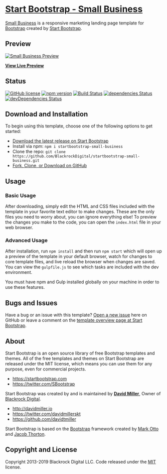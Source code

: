 # [Start Bootstrap - Small Business](https://startbootstrap.com/template-overviews/small-business/)

[Small Business](http://startbootstrap.com/template-overviews/small-business/) is a responsive marketing landing page template for [Bootstrap](http://getbootstrap.com/) created by [Start Bootstrap](http://startbootstrap.com/).

## Preview

[![Small Business Preview](https://startbootstrap.com/assets/img/templates/small-business.jpg)](https://blackrockdigital.github.io/startbootstrap-small-business/)

**[View Live Preview](https://blackrockdigital.github.io/startbootstrap-small-business/)**

## Status

[![GitHub license](https://img.shields.io/badge/license-MIT-blue.svg)](https://raw.githubusercontent.com/BlackrockDigital/startbootstrap-small-business/master/LICENSE)
[![npm version](https://img.shields.io/npm/v/startbootstrap-small-business.svg)](https://www.npmjs.com/package/startbootstrap-small-business)
[![Build Status](https://travis-ci.org/BlackrockDigital/startbootstrap-small-business.svg?branch=master)](https://travis-ci.org/BlackrockDigital/startbootstrap-small-business)
[![dependencies Status](https://david-dm.org/BlackrockDigital/startbootstrap-small-business/status.svg)](https://david-dm.org/BlackrockDigital/startbootstrap-small-business)
[![devDependencies Status](https://david-dm.org/BlackrockDigital/startbootstrap-small-business/dev-status.svg)](https://david-dm.org/BlackrockDigital/startbootstrap-small-business?type=dev)

## Download and Installation

To begin using this template, choose one of the following options to get started:
* [Download the latest release on Start Bootstrap](https://startbootstrap.com/template-overviews/small-business/)
* Install via npm: `npm i startbootstrap-small-business`
* Clone the repo: `git clone https://github.com/BlackrockDigital/startbootstrap-small-business.git`
* [Fork, Clone, or Download on GitHub](https://github.com/BlackrockDigital/startbootstrap-small-business)

## Usage

### Basic Usage

After downloading, simply edit the HTML and CSS files included with the template in your favorite text editor to make changes. These are the only files you need to worry about, you can ignore everything else! To preview the changes you make to the code, you can open the `index.html` file in your web browser.

### Advanced Usage

After installation, run `npm install` and then run `npm start` which will open up a preview of the template in your default browser, watch for changes to core template files, and live reload the browser when changes are saved. You can view the `gulpfile.js` to see which tasks are included with the dev environment.

You must have npm and Gulp installed globally on your machine in order to use these features.

## Bugs and Issues

Have a bug or an issue with this template? [Open a new issue](https://github.com/BlackrockDigital/startbootstrap-small-business/issues) here on GitHub or leave a comment on the [template overview page at Start Bootstrap](http://startbootstrap.com/template-overviews/small-business/).

## About

Start Bootstrap is an open source library of free Bootstrap templates and themes. All of the free templates and themes on Start Bootstrap are released under the MIT license, which means you can use them for any purpose, even for commercial projects.

* https://startbootstrap.com
* https://twitter.com/SBootstrap

Start Bootstrap was created by and is maintained by **[David Miller](http://davidmiller.io/)**, Owner of [Blackrock Digital](http://blackrockdigital.io/).

* http://davidmiller.io
* https://twitter.com/davidmillerskt
* https://github.com/davidtmiller

Start Bootstrap is based on the [Bootstrap](http://getbootstrap.com/) framework created by [Mark Otto](https://twitter.com/mdo) and [Jacob Thorton](https://twitter.com/fat).

## Copyright and License

Copyright 2013-2019 Blackrock Digital LLC. Code released under the [MIT](https://github.com/BlackrockDigital/startbootstrap-small-business/blob/gh-pages/LICENSE) license.
